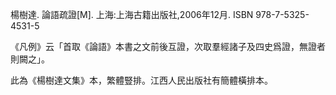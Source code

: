 楊樹達. 論語疏證[M]. 上海:上海古籍出版社,2006年12月. ISBN 978-7-5325-4531-5

《凡例》云「首取《論語》本書之文前後互證，次取羣經諸子及四史爲證，無證者則闕之」。

此為《楊樹達文集》本，繁體豎排。江西人民出版社有簡體橫排本。

